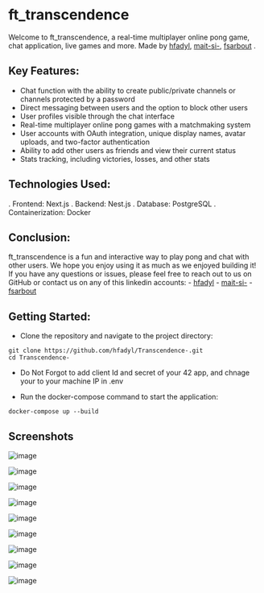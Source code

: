 # ft_transcendence

Welcome to ft_transcendence, a real-time multiplayer online pong game, chat application, live games and more.
Made by [hfadyl](https://github.com/hfadyl), [mait-si-](https://github.com/0xJoroh), [fsarbout](https://github.com/fsarbout) .

## Key Features:

- Chat function with the ability to create public/private channels or channels protected by a password
- Direct messaging between users and the option to block other users
- User profiles visible through the chat interface
- Real-time multiplayer online pong games with a matchmaking system
- User accounts with OAuth integration, unique display names, avatar uploads, and two-factor authentication
- Ability to add other users as friends and view their current status
- Stats tracking, including victories, losses, and other stats

## Technologies Used:

. Frontend: Next.js
. Backend: Nest.js
. Database: PostgreSQL
. Containerization: Docker

## Conclusion:

ft_transcendence is a fun and interactive way to play pong and chat with other users. We hope you enjoy using it as much as we enjoyed building it!
If you have any questions or issues, please feel free to reach out to us on GitHub or contact us on any of this linkedin accounts: - [hfadyl](https://www.linkedin.com/in/hicham-fadyl/) - [mait-si-](https://www.linkedin.com/in/0x10000/) - [fsarbout](https://www.linkedin.com/in/fatima-zahra-sarbout/)

## Getting Started:

- Clone the repository and navigate to the project directory:

```
git clone https://github.com/hfadyl/Transcendence-.git
cd Transcendence-
```

- Do Not Forgot to add client Id and secret of your 42 app, and chnage your to your machine IP in .env

- Run the docker-compose command to start the application:

```
docker-compose up --build
```

## Screenshots

![image](./screenshots/Login.png)

![image](./screenshots/Enter%20username.png)

![image](./screenshots/Home.png)

![image](./screenshots/Profile.png)

![image](./screenshots/Friends%20list.png)

![image](./screenshots/Match%20history.png)

![image](./screenshots/Settings.png)

![image](./screenshots/Game.png)

![image](./screenshots/chat.png)

